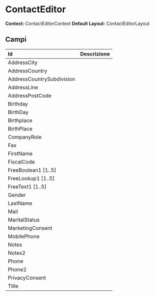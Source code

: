 # ContactEditor

**Context:** ContactEditorContext
**Default Layout:** ContactEditorLayout



## Campi

| Id | Descrizione | 
| :--- | :--- | 
| AddressCity |  | 
| AddressCountry |  | 
| AddressCountrySubdivision |  | 
| AddressLine |  | 
| AddressPostCode |  | 
| Birthday |  | 
| BirthDay |  | 
| Birthplace |  | 
| BirthPlace |  | 
| CompanyRole |  | 
| Fax |  | 
| FirstName |  | 
| FiscalCode |  | 
| FreeBoolean1 [1..5] |  | 
| FreeLookup1 [1..5] |  | 
| FreeText1 [1..5] |  | 
| Gender |  | 
| LastName |  | 
| Mail |  | 
| MaritalStatus |  | 
| MarketingConsent |  | 
| MobilePhone |  | 
| Notes |  | 
| Notes2 |  | 
| Phone |  | 
| Phone2 |  | 
| PrivacyConsent |  | 
| Title |  | 

